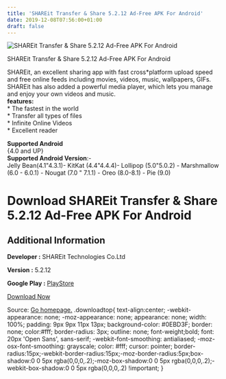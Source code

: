 ```yaml
---
title: 'SHAREit Transfer & Share 5.2.12 Ad-Free APK For Android'
date: 2019-12-08T07:56:00+01:00
draft: false
---
```


![SHAREit Transfer & Share 5.2.12 Ad-Free APK For Android](https://i2.wp.com/apkhome.net/wp-content/uploads/2019/11/SHAREit-Transfer-Share-5.2.12-Ad-Free.png "SHAREit Transfer & Share 5.2.12 Ad-Free APK For Android")

  

SHAREit Transfer & Share 5.2.12 Ad-Free APK For Android

SHAREit, an excellent sharing app with fast cross\*platform upload speed and free online feeds including movies, videos, music, wallpapers, GIFs. SHAREit has also added a powerful media player, which lets you manage and enjoy your own videos and music.  
**features:**  
\* The fastest in the world  
\* Transfer all types of files  
\* Infinite Online Videos  
\* Excellent reader

**Supported Android**  
{4.0 and UP}  
**Supported Android Version**:-  
Jelly Bean(4.1"4.3.1)- KitKat (4.4"4.4.4)- Lollipop (5.0"5.0.2) - Marshmallow (6.0 - 6.0.1) - Nougat (7.0 " 7.1.1) - Oreo (8.0-8.1) - Pie (9.0)

Download SHAREit Transfer & Share 5.2.12 Ad-Free APK For Android
================================================================

Additional Information
----------------------

**Developer :** SHAREit Technologies Co.Ltd

**Version :** 5.2.12

**Google Play :** [PlayStore](https://play.google.com/store/apps/details?id=com.lenovo.anyshare.gps&hl=en)

  

[Download Now](https://store4app.co/post/shareit-transfer-amp-share-5-2-12-ad-free-apk-for-android_1574940345)

  
Source: [Go homepage.](https://store4app.co/post/shareit-transfer-amp-share-5-2-12-ad-free-apk-for-android_1574940345) .downloadtop{ text-align:center; -webkit-appearance: none; -moz-appearance: none; appearance: none; width: 100%; padding: 9px 9px 11px 13px; background-color: #0EBD3F; border: none; color:#fff; border-radius: 3px; outline: none; font-weight;bold; font: 20px 'Open Sans', sans-serif; -webkit-font-smoothing: antialiased; -moz-osx-font-smoothing: grayscale; color: #fff; cursor: pointer; border-radius:15px;-webkit-border-radius:15px;-moz-border-radius:5px;box-shadow:0 0 5px rgba(0,0,0,.2);-moz-box-shadow:0 0 5px rgba(0,0,0,.2);-webkit-box-shadow:0 0 5px rgba(0,0,0,.2) !important; }